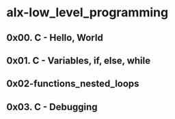 # alx-low_level_programming
## 0x00. C - Hello, World
## 0x01. C - Variables, if, else, while
## 0x02-functions_nested_loops
## 0x03. C - Debugging